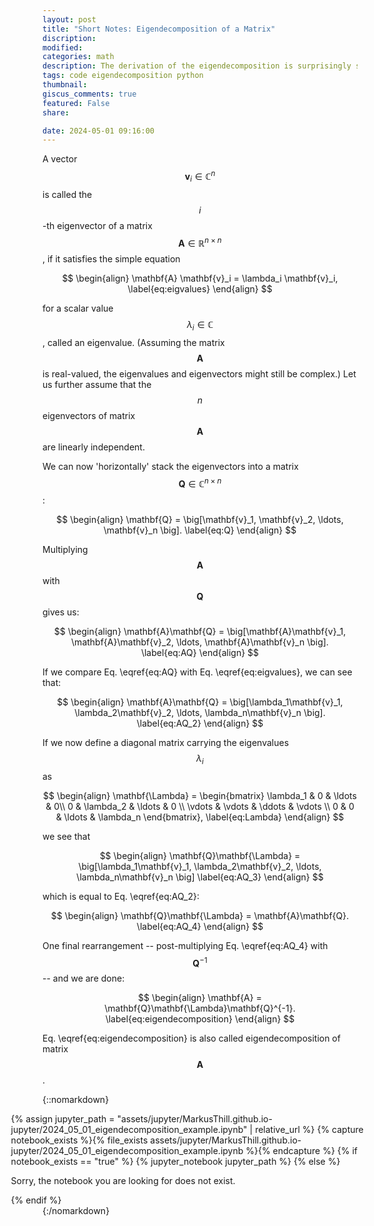 ```yaml
---
layout: post
title: "Short Notes: Eigendecomposition of a Matrix"
discription: 
modified:
categories: math
description: The derivation of the eigendecomposition is surprisingly simple. Read more here!
tags: code eigendecomposition python
thumbnail: 
giscus_comments: true
featured: False
share:

date: 2024-05-01 09:16:00
---
```


A vector $$\mathbf{v}_i \in \mathbb{C}^{n}$$ is called the $$i$$-th eigenvector of a matrix $$\mathbf{A} \in \mathbb{R}^{n \times n}$$, if it satisfies the simple equation 

$$
\begin{align}
    \mathbf{A} \mathbf{v}_i = \lambda_i \mathbf{v}_i,  \label{eq:eigvalues}
\end{align}
$$

for a scalar value $$\lambda_i \in \mathbb{C}$$, called an eigenvalue. (Assuming the matrix $$\mathbf{A}$$ is real-valued, the eigenvalues and eigenvectors might still be complex.)
Let us further assume that the $$n$$ eigenvectors of matrix $$\mathbf{A}$$ are linearly independent.

We can now 'horizontally' stack the eigenvectors into a matrix $$\mathbf{Q} \in \mathbb{C}^{n \times n}$$:

$$
\begin{align}
    \mathbf{Q} = \big[\mathbf{v}_1, \mathbf{v}_2, \ldots, \mathbf{v}_n \big].  \label{eq:Q}
\end{align}
$$

Multiplying $$\mathbf{A}$$ with $$\mathbf{Q}$$ gives us:

$$
\begin{align}
    \mathbf{A}\mathbf{Q} = \big[\mathbf{A}\mathbf{v}_1, \mathbf{A}\mathbf{v}_2, \ldots, \mathbf{A}\mathbf{v}_n \big].  \label{eq:AQ}
\end{align}
$$

If we compare Eq. \eqref{eq:AQ} with Eq. \eqref{eq:eigvalues}, we can see that:

$$
\begin{align}
    \mathbf{A}\mathbf{Q} = \big[\lambda_1\mathbf{v}_1, \lambda_2\mathbf{v}_2, \ldots, \lambda_n\mathbf{v}_n \big].  \label{eq:AQ_2}
\end{align}
$$

If we now define a diagonal matrix carrying the eigenvalues $$\lambda_i$$ as

$$
\begin{align}
    \mathbf{\Lambda} = 
        \begin{bmatrix}
            \lambda_1 & 0 & \ldots & 0\\
            0 & \lambda_2 & \ldots & 0 \\
            \vdots & \vdots & \ddots & \vdots \\
            0 & 0 & \ldots & \lambda_n
        \end{bmatrix}, \label{eq:Lambda}
\end{align}
$$

we see that

$$
\begin{align}
    \mathbf{Q}\mathbf{\Lambda} = \big[\lambda_1\mathbf{v}_1, \lambda_2\mathbf{v}_2, \ldots, \lambda_n\mathbf{v}_n \big]  \label{eq:AQ_3}
\end{align}
$$

which is equal to Eq. \eqref{eq:AQ_2}:

$$
\begin{align}
    \mathbf{Q}\mathbf{\Lambda} = \mathbf{A}\mathbf{Q}.  \label{eq:AQ_4}
\end{align}
$$

One final rearrangement -- post-multiplying Eq. \eqref{eq:AQ_4} with $$\mathbf{Q}^{-1}$$ -- and we are done:

$$
\begin{align}
    \mathbf{A} = \mathbf{Q}\mathbf{\Lambda}\mathbf{Q}^{-1}.  \label{eq:eigendecomposition}
\end{align}
$$

Eq. \eqref{eq:eigendecomposition} is also called eigendecomposition of matrix $$\mathbf{A}$$.


<!--- Move to CSS  --->
<style>
  .jupyter-child-ext {
  width: 112%;
  position: relative;
  left: calc(-10%);
}
</style>

{::nomarkdown}
<div class="jupyter-child-ext">
{% assign jupyter_path = "assets/jupyter/MarkusThill.github.io-jupyter/2024_05_01_eigendecomposition_example.ipynb" | relative_url %}
{% capture notebook_exists %}{% file_exists assets/jupyter/MarkusThill.github.io-jupyter/2024_05_01_eigendecomposition_example.ipynb %}{% endcapture %}
{% if notebook_exists == "true" %}
{% jupyter_notebook jupyter_path %}
{% else %}

<p>Sorry, the notebook you are looking for does not exist.</p>
{% endif %}
</div>
{:/nomarkdown}